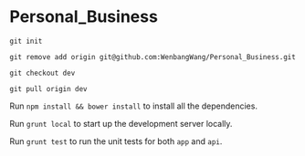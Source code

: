 # Personal_Business

```git init```

```git remove add origin git@github.com:WenbangWang/Personal_Business.git```

```git checkout dev```

```git pull origin dev```

Run ```npm install && bower install``` to install all the dependencies. 

Run ```grunt local``` to start up the development server locally. 

Run ```grunt test``` to run the unit tests for both ```app``` and ```api```. 
